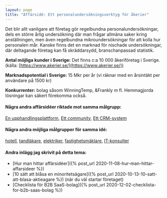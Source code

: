```yaml
---
layout: page
title: "Affärsidé: Ett personalundersökningsverktyg för åkerier"
---
```

Det blir allt vanligare att företag gör regelbundna personalundersökningar, dels en större årlig undersökning där man frågar allmäna saker kring anställningen, men även regelbundna mikroundersökningar för att kolla hur personalen mår. Kanske finns det en marknad för nischade undersökningar, där deltagande företag kan få skräddarsydd, branschanpassad statistik.

**Antal möjliga kunder i Sverige:** Det finns c:a 10 000 åkeriföretag i Sverige.(källa: [https://www.akerier.se/](https://www.akerier.se/))

**Marknadspotential i Sverige:** 15 Mkr per år (vi räknar med en årsintäkt per användare på 1500 kr)

**Konkurrenter:** bolag såsom WinningTemp, &Frankly m fl. Hemmagjorda lösningar kan säkert förekomma också.

#### Några andra affärsidéer riktade mot samma målgrupp:
[En upphandlingsplattform](/affarsideer/en-upphandlingsplattform-for-akerier/), [Ett community](/affarsideer/ett-community-for-akerier/), [Ett CRM-system](/affarsideer/ett-crm-system-for-akerier/)


#### Några andra möjliga målgrupper för samma idé:
[hotell](/affarsideer/ett-personalundersokningsverktyg-for-hotell/), [tandläkare](/affarsideer/ett-personalundersokningsverktyg-for-tandlakare/), [elektriker](/affarsideer/ett-personalundersokningsverktyg-for-elektriker/), [fastighetsmäklare](/affarsideer/ett-personalundersokningsverktyg-for-fastighetsmaklare/), [IT-konsulter](/affarsideer/ett-personalundersokningsverktyg-for-it-konsulter/)

#### Andra inlägg jag skrivit på detta tema:
- [Hur man hittar affärsidéer]({% post_url 2020-11-08-hur-man-hittar-affarsideer %})
- [10 sätt att blåsa en minoritetsägare]({% post_url 2020-10-13-10-satt-att-blasa-aktieagare %}) (när du väl startar företaget)
- [Checklista för B2B SaaS-bolag]({% post_url 2020-12-02-checklista-for-b2b-saas-bolag %})

